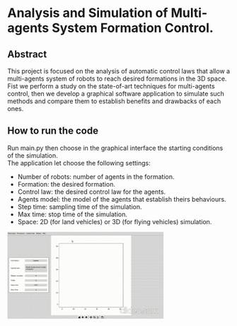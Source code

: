 # Analysis and Simulation of Multi-agents System Formation Control.

## Abstract 
This project is focused on the analysis of automatic control laws that allow a multi-agents system of robots to reach desired formations in the 3D space. 
Fist we perform a study on the state-of-art techniques for multi-agents control, then we develop a graphical software application to simulate such methods and compare them to establish benefits and drawbacks of each ones.

## How to run the code 
Run main.py then choose in the graphical interface the starting conditions of the simulation.  
The application let choose the following settings:
- Number of robots: number of agents in the formation.
- Formation: the desired formation. 
- Control law: the desired control law for the agents.
- Agents model: the model of the agents that establish theirs behaviours.
- Step time: sampling time of the simulation.
- Max time: stop time of the simulation.
- Space: 2D (for land vehicles) or 3D (for flying vehicles) simulation.

<img src="https://github.com/divanoLetto/MultiAgentsControlSystemFormation/blob/master/Images/presentation_2.gif" width="70%" height="70%" />

